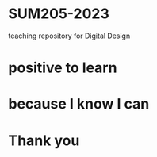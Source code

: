 # SUM205-2023
teaching repository for Digital Design
# positive to learn
# because I know I can
# Thank you


